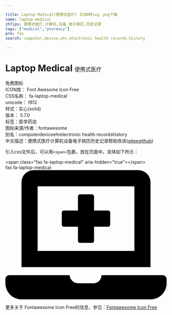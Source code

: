 ```yaml
---

title: Laptop Medical(便携式医疗) ICON转svg、png下载
name: laptop-medical
zhTips: 便携式医疗,计算机,设备,电子病历,历史记录
tags: ["medical","pharmacy"]
pre: fas
search: computer,device,ehr,electronic health records,history

---
```


# Laptop Medical  <small style="font-size: 60%;font-weight: 100">便携式医疗</small>


<div class="detail-page">
<p>
<span><span class="badge-success badge">免费图标</span> </span>
<br/>
<span>
ICON库：
<span class="badge-secondary badge">Font Awesome Icon Free</span> 
</span>
<br/>
<span>
CSS名称：
<span class="badge-secondary badge">fa-laptop-medical</span> 
</span>
<br/>
<span>
unicode：
<span class="badge-secondary badge">f812</span> 
<copy-btn content='f812' btn-title=""></copy-btn>
<copy-btn :content='String.fromCodePoint(parseInt("f812", 16))' btn-title="复制U"></copy-btn>
</span><br/><span>样式：<span class="badge-light badge">实心(solid)</span></span>
<br/>
<span>
版本：
<span class="badge-secondary badge">5.7.0</span> 
</span><br/><span>标签：<span class="badge-light badge"><router-link to="/tags/medical.html">医学</router-link></span><span class="badge-light badge"><router-link to="/tags/pharmacy.html">药店</router-link></span></span>
<br/>
<span>图标来源/作者：<span class="badge-light badge">fontawesome</span></span> 
<br/>
<span>别名：<span class="badge-light badge">computer</span><span class="badge-light badge">device</span><span class="badge-light badge">ehr</span><span class="badge-light badge">electronic health records</span><span class="badge-light badge">history</span></span><br/><span class="zh-detail">中文描述：<span class="badge-primary badge">便携式医疗</span><span class="badge-primary badge">计算机</span><span class="badge-primary badge">设备</span><span class="badge-primary badge">电子病历</span><span class="badge-primary badge">历史记录</span><span class="help-link"><span>帮助改进</span>(<a href="https://gitee.com/liuwave/icon-helper/edit/master/json/fontawesome/solid/laptop-medical.json" target="_blank" rel="noopener noreferrer">gitee</a><a href="https://github.com/liuwave/icon-helper/edit/master/json/fontawesome/solid/laptop-medical.json" target="_blank" rel="noopener noreferrer">github</a></span>)</span><br/>
</p>
</div>
<div class="alert alert-dark">
  <i class="fas fa-laptop-medical fa-xs"></i>
  <i class="fas fa-laptop-medical fa-sm"></i>
  <i class="fas fa-laptop-medical fa-lg"></i>
  <i class="fas fa-laptop-medical fa-2x"></i>
  <i class="fas fa-laptop-medical fa-3x"></i>
  <i class="fas fa-laptop-medical fa-5x"></i>
  <i class="fas fa-laptop-medical fa-7x"></i>
</div>
<div>
  <p>引入css文件后，可以用<code>&lt;span&gt;</code>包裹，放在页面中。具体如下所示：    
  </p>
  <div class="alert alert-primary" style="font-size: 14px">
    &lt;span class="fas fa-laptop-medical" aria-hidden="true"&gt;&lt;/span&gt;
    <copy-btn content='<span class="fas fa-laptop-medical" aria-hidden="true"></span>'></copy-btn>
  </div>
  <div class="alert alert-secondary">
    <i class="fas fa-laptop-medical"
    style="font-size: 24px"
    aria-hidden="true"></i> fas fa-laptop-medical
    <copy-btn content="fas fa-laptop-medical" btn-title="复制图标名称"></copy-btn>
  </div>
</div>
<div id="svg" class="svg-wrap">
<svg xmlns="http://www.w3.org/2000/svg" viewBox="0 0 640 512"><path d="M232 224h56v56a8 8 0 0 0 8 8h48a8 8 0 0 0 8-8v-56h56a8 8 0 0 0 8-8v-48a8 8 0 0 0-8-8h-56v-56a8 8 0 0 0-8-8h-48a8 8 0 0 0-8 8v56h-56a8 8 0 0 0-8 8v48a8 8 0 0 0 8 8zM576 48a48.14 48.14 0 0 0-48-48H112a48.14 48.14 0 0 0-48 48v336h512zm-64 272H128V64h384zm112 96H381.54c-.74 19.81-14.71 32-32.74 32H288c-18.69 0-33-17.47-32.77-32H16a16 16 0 0 0-16 16v16a64.19 64.19 0 0 0 64 64h512a64.19 64.19 0 0 0 64-64v-16a16 16 0 0 0-16-16z"/></svg>
</div>
<detail full-name='fa-laptop-medical'></detail>
    
<div><p>更多关于  Fontawesome Icon Free的信息，参见：<a target="_blank" href="https://iconhelper.cn/fontawesome.html">Fontawesome Icon Free</a>
</p></div>
